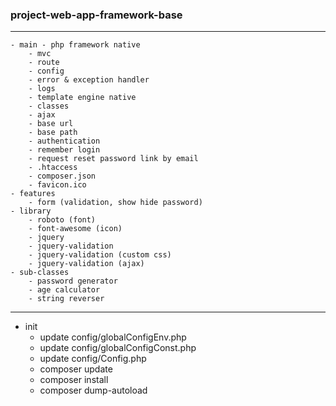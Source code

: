### project-web-app-framework-base
---
```
- main - php framework native
	- mvc
	- route
	- config
	- error & exception handler
	- logs
	- template engine native
	- classes
	- ajax
	- base url
	- base path
	- authentication
	- remember login
	- request reset password link by email
	- .htaccess
	- composer.json
	- favicon.ico
- features
	- form (validation, show hide password)
- library
	- roboto (font)
	- font-awesome (icon)
	- jquery
	- jquery-validation
	- jquery-validation (custom css)
	- jquery-validation (ajax)
- sub-classes
	- password generator
	- age calculator
	- string reverser
```
---
- init
	- update config/globalConfigEnv.php
	- update config/globalConfigConst.php
	- update config/Config.php
	- composer update
	- composer install
	- composer dump-autoload